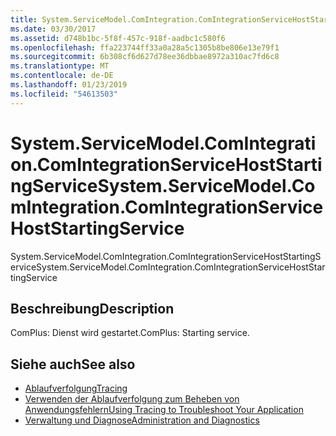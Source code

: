 ```yaml
---
title: System.ServiceModel.ComIntegration.ComIntegrationServiceHostStartingService
ms.date: 03/30/2017
ms.assetid: d748b1bc-5f8f-457c-918f-aadbc1c580f6
ms.openlocfilehash: ffa223744ff33a0a28a5c1305b8be806e13e79f1
ms.sourcegitcommit: 6b308cf6d627d78ee36dbbae8972a310ac7fd6c8
ms.translationtype: MT
ms.contentlocale: de-DE
ms.lasthandoff: 01/23/2019
ms.locfileid: "54613503"
---
```

# <a name="systemservicemodelcomintegrationcomintegrationservicehoststartingservice"></a><span data-ttu-id="afbc2-102">System.ServiceModel.ComIntegration.ComIntegrationServiceHostStartingService</span><span class="sxs-lookup"><span data-stu-id="afbc2-102">System.ServiceModel.ComIntegration.ComIntegrationServiceHostStartingService</span></span>
<span data-ttu-id="afbc2-103">System.ServiceModel.ComIntegration.ComIntegrationServiceHostStartingService</span><span class="sxs-lookup"><span data-stu-id="afbc2-103">System.ServiceModel.ComIntegration.ComIntegrationServiceHostStartingService</span></span>  
  
## <a name="description"></a><span data-ttu-id="afbc2-104">Beschreibung</span><span class="sxs-lookup"><span data-stu-id="afbc2-104">Description</span></span>  
 <span data-ttu-id="afbc2-105">ComPlus: Dienst wird gestartet.</span><span class="sxs-lookup"><span data-stu-id="afbc2-105">ComPlus: Starting service.</span></span>  
  
## <a name="see-also"></a><span data-ttu-id="afbc2-106">Siehe auch</span><span class="sxs-lookup"><span data-stu-id="afbc2-106">See also</span></span>
- [<span data-ttu-id="afbc2-107">Ablaufverfolgung</span><span class="sxs-lookup"><span data-stu-id="afbc2-107">Tracing</span></span>](../../../../../docs/framework/wcf/diagnostics/tracing/index.md)
- [<span data-ttu-id="afbc2-108">Verwenden der Ablaufverfolgung zum Beheben von Anwendungsfehlern</span><span class="sxs-lookup"><span data-stu-id="afbc2-108">Using Tracing to Troubleshoot Your Application</span></span>](../../../../../docs/framework/wcf/diagnostics/tracing/using-tracing-to-troubleshoot-your-application.md)
- [<span data-ttu-id="afbc2-109">Verwaltung und Diagnose</span><span class="sxs-lookup"><span data-stu-id="afbc2-109">Administration and Diagnostics</span></span>](../../../../../docs/framework/wcf/diagnostics/index.md)

